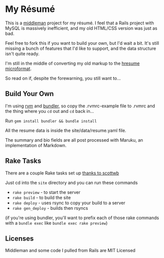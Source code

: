 My Résumé
=========

This is a [middleman][] project for my résumé. I feel that a 
Rails project with MySQL is massively inefficient, and 
my old HTML/CSS version was just as bad.

Feel free to fork this if you want to build your own, but 
I'd wait a bit. It's still missing a bunch of features 
that I'd like to support, and the data structure 
isn't quite ready. 

I'm still in the middle of converting my old markup to 
the [hresume microformat][hresume].

So read on if, despite the forewarning, you still want to... 

Build Your Own
--------------

I'm using [rvm][] and [bundler][], so copy the .rvmrc-example file to .rvmrc and 
the thing where you `cd` out and `cd` back in...

Run `gem install bundler && bundle install`

All the resume data is inside the site/data/resume.yaml file.

The summary and bio fields are all post processed with Maruku, an 
implementation of Markdown.

Rake Tasks
----------

There are a couple Rake tasks set up [thanks to scottwb](http://scottwb.com/blog/2012/02/24/middleman-deployment-rakefile)

Just cd into the `site` directory and you can run these commands

- `rake preview` - to start the server
- `rake build` - to build the site
- `rake deploy` - uses rsync to copy your build to a server
- `rake gen_deploy` - builds then rsyncs

(if you're using bundler, you'll want to prefix each of those rake commands with a `bundle exec` like `bundle exec rake preview`)


Licenses
--------

Middleman and some code I pulled from Rails are MIT Licensed

[bundler]: http://gembundler.com/
[rvm]: http://beginrescueend.com/
[middleman]:   http://middlemanapp.com/
[hresume]: http://microformats.org/wiki/hresume